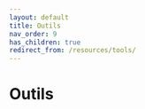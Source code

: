 ```yaml
---
layout: default
title: Outils
nav_order: 9
has_children: true
redirect_from: /resources/tools/
---
```


# Outils
